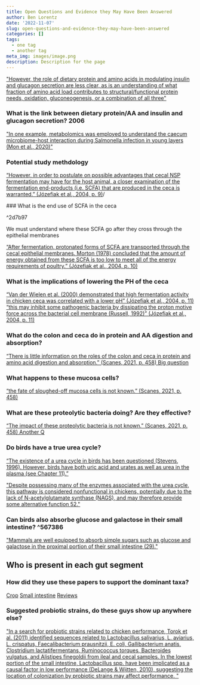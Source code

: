 ```yaml
---
title: Open Questions and Evidence they May Have Been Answered
author: Ben Lorentz
date: '2022-11-07'
slug: open-questions-and-evidence-they-may-have-been-answered
categories: []
tags:
  - one tag
  - another tag
meta_img: images/image.png
description: Description for the page
---
```


["However, the role of dietary protein and amino acids in modulating insulin and glucagon secretion are less clear, as is an understanding of what fraction of amino acid load contributes to structural/functional protein needs, oxidation, gluconeogenesis, or a combination of all three"](/citations/bilsboroughReviewIssuesDietary2006/)

### What is the link between dietary protein/AA and insulin and glucagon secretion? 2006

["In one example, metabolomics was employed to understand the caecum microbiome-host interaction during Salmonella infection in young layers (Mon et al., 2020)"](/citations/dehauOmicsTechnologiesPoultry2022)

### Potential study methdology

[“However, in order to postulate on possible advantages that cecal NSP fermentation may have for the host animal, a closer examination of the fermentation end-products (i.e. SCFA) that are produced in the ceca is warranted.” (Józefiak et al., 2004, p. 9)](/citations/jozefiakCarbohydrateFermentationAvian2004)/


<a id="^2d7b97"></a>### What is the end use of SCFA in the ceca 

^2d7b97

We must understand where these SCFA go after they cross through the epithelial membranes

[“After fermentation, protonated forms of SCFA are transported through the cecal epithelial membranes. Morton (1978) concluded that the amount of energy obtained from these SCFA is too low to meet all of the energy requirements of poultry.” (Józefiak et al., 2004, p. 10)](/citations/jozefiakCarbohydrateFermentationAvian2004)

### What is the implications of lowering the PH of the ceca 

[“Van der Wielen et al. (2000) demonstrated that high fermentation activity in chicken ceca was correlated with a lower pH” (Józefiak et al., 2004, p. 11) ](/citations/jozefiakCarbohydrateFermentationAvian2004)
[“this may inhibit some pathogenic bacteria by dissipating the proton motive force across the bacterial cell membrane (Russell, 1992)” (Józefiak et al., 2004, p. 11) ](/citations/jozefiakCarbohydrateFermentationAvian2004)

### What do the colon and ceca do in protein and AA digestion and absorption? 

[“There is little information on the roles of the colon and ceca in protein and amino acid digestion and absorption.” (Scanes, 2021, p. 458) Big question ](/citations/scanesProteinMetabolism2021)

### What happens to these mucosa cells?

[“the fate of sloughed-off mucosa cells is not known.” (Scanes, 2021, p. 458)](/citations/scanesProteinMetabolism2021)

### What are these proteolytic bacteria doing? Are they effective?

[“The impact of these proteolytic bacteria is not known.” (Scanes, 2021, p. 458) Another Q](/citations/scanesProteinMetabolism2021)


### Do birds have a true urea cycle?

[“The existence of a urea cycle in birds has been questioned (Stevens, 1996). However, birds have both uric acid and urates as well as urea in the plasma (see Chapter 11).”](/citations/scanesProteinMetabolism2021)

["Despite possessing many of the enzymes associated with the urea cycle, this pathway is considered nonfunctional in chickens, potentially due to the lack of N-acetylglutamate synthase (NAGS), and may therefore provide some alternative function 52." ](zouSystematicProfilingChicken2022#^af2add)

### <a id="^567386"></a>Can birds also absorbe glucose and galactose in their small intestine? ^567386

["Mammals are well equipped to absorb simple sugars such as glucose and galactose in the proximal portion of their small intestine (29)."](/citations/hooperHowHostmicrobialInteractions2002#^ac2483)

## Who is present in each gut segment

### How did they use these papers to support the dominant taxa?

[Crop](/citations/oakleyChickenGastrointestinalMicrobiome2014#^7e2dc9)
[Small intestine](oakleyChickenGastrointestinalMicrobiome2014#^93efae) 
[Reviews](/citations/oakleyChickenGastrointestinalMicrobiome2014#^706c8d)

### Suggested probiotic strains, do these guys show up anywhere else?

["In a search for probiotic strains related to chicken performance, Torok et al. (2011) identified sequences related to
Lactobacillus salivarius, 
L. aviarius,
L. crispatus, 
Faecalibacterium prausnitzii, 
E. coli, 
Gallibacterium anatis, 
Clostridium lactatifermentans, 
Ruminococcus torques, 
Bacteroides vulgatus, and 
Alistipes finegoldii from ileal and cecal samples. 
In the lowest portion of the small intestine, 
Lactobacillus spp. 
have been implicated as a causal factor in low performance (DeLange & Wijtten, 2010), suggesting the location of colonization by probiotic strains may affect performance. "](/citations/oakleyChickenGastrointestinalMicrobiome2014#^022b3c)
